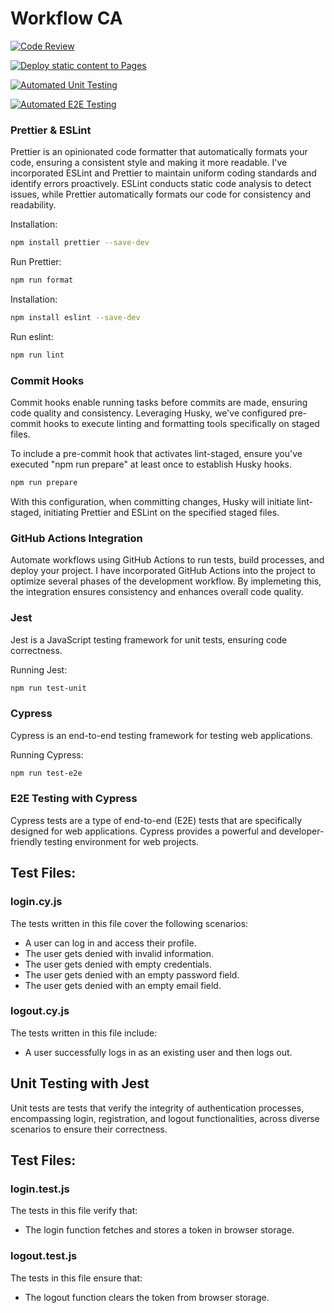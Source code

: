 # Workflow CA

[![Code Review](https://github.com/Sugal99/social-media-client/actions/workflows/gpt.yml/badge.svg)](https://github.com/Sugal99/social-media-client/actions/workflows/gpt.yml)

[![Deploy static content to Pages](https://github.com/Sugal99/social-media-client/actions/workflows/pages.yml/badge.svg)](https://github.com/Sugal99/social-media-client/actions/workflows/pages.yml)

[![Automated Unit Testing](https://github.com/Sugal99/social-media-client/actions/workflows/unit-test.yml/badge.svg?branch=workflow)](https://github.com/Sugal99/social-media-client/actions/workflows/unit-test.yml)

[![Automated E2E Testing](https://github.com/Sugal99/social-media-client/actions/workflows/e2e-test.yml/badge.svg?branch=workflow)](https://github.com/Sugal99/social-media-client/actions/workflows/e2e-test.yml)

### Prettier & ESLint

Prettier is an opinionated code formatter that automatically formats your code, ensuring a consistent style and making it more readable. I've incorporated ESLint and Prettier to maintain uniform coding standards and identify errors proactively.
ESLint conducts static code analysis to detect issues, while Prettier automatically formats our code for consistency and readability.

Installation:

```bash
npm install prettier --save-dev
```

Run Prettier:

```bash
npm run format
```

Installation:

```bash
npm install eslint --save-dev
```

Run eslint:

```bash
npm run lint
```

### Commit Hooks

Commit hooks enable running tasks before commits are made, ensuring code quality and consistency.
Leveraging Husky, we've configured pre-commit hooks to execute linting and formatting tools specifically on staged files.

To include a pre-commit hook that activates lint-staged, ensure you've executed "npm run prepare" at least once to establish Husky hooks.

```bash
npm run prepare
```

With this configuration, when committing changes, Husky will initiate lint-staged, initiating Prettier and ESLint on the specified staged files.

### GitHub Actions Integration

Automate workflows using GitHub Actions to run tests, build processes, and deploy your project.
I have incorporated GitHub Actions into the project to optimize several phases of the development workflow. By implemeting this, the integration ensures consistency and enhances overall code quality.

### Jest

Jest is a JavaScript testing framework for unit tests, ensuring code correctness.

Running Jest:

```bash
npm run test-unit
```

### Cypress

Cypress is an end-to-end testing framework for testing web applications.

Running Cypress:

```bash
npm run test-e2e
```

### E2E Testing with Cypress

Cypress tests are a type of end-to-end (E2E) tests that are specifically designed for web applications. Cypress provides a powerful and developer-friendly testing environment for web projects.

## Test Files:

### login.cy.js

The tests written in this file cover the following scenarios:

* A user can log in and access their profile.
* The user gets denied with invalid information.
* The user gets denied with empty credentials.
* The user gets denied with an empty password field.
* The user gets denied with an empty email field.

### logout.cy.js
The tests written in this file include:

* A user successfully logs in as an existing user and then logs out.

## Unit Testing with Jest
Unit tests are tests that verify the integrity of authentication processes, encompassing login, registration, and logout functionalities, across diverse scenarios to ensure their correctness.

## Test Files:
### login.test.js

The tests in this file verify that:

* The login function fetches and stores a token in browser storage.

### logout.test.js
The tests in this file ensure that:

* The logout function clears the token from browser storage.
